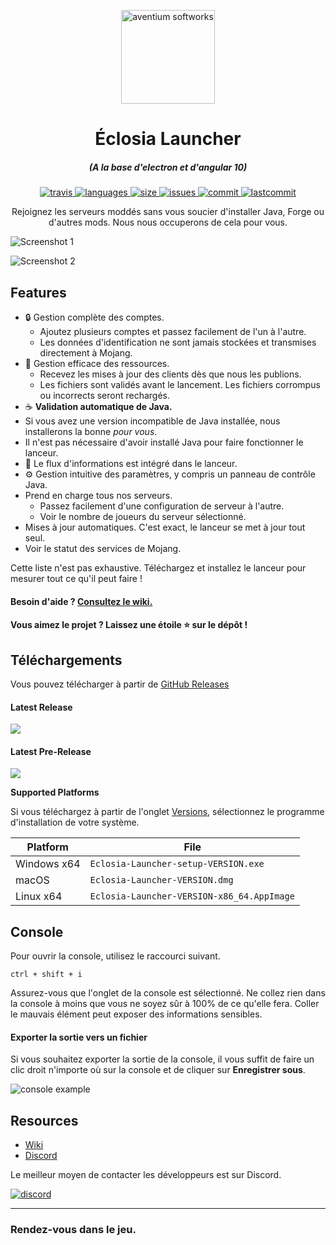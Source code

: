 
<p align="center"><img src="https://eclosia.life/image_eclosia/SealCircle.png" width="150px" height="150px" alt="aventium softworks"></p>  
  
<h1 align="center">Éclosia Launcher</h1>  
  
<em><h5 align="center">(A la base d'electron et d'angular 10)</h5></em>  
  
[<p align="center"><img src="https://img.shields.io/travis/Thesam1798/EclosiaLauncher?style=flat-square" alt="travis"> <img src="https://img.shields.io/github/languages/top/Thesam1798/EclosiaLauncher?style=flat-square" alt="languages"> <img src="https://img.shields.io/github/languages/code-size/Thesam1798/EclosiaLauncher?color=green&style=flat-square" alt="size"> <img src="https://img.shields.io/github/issues-raw/Thesam1798/EclosiaLauncher?style=flat-square" alt="issues"> <img src="https://img.shields.io/github/commit-activity/w/Thesam1798/EclosiaLauncher?style=flat-square" alt="commit"> <img src="https://img.shields.io/github/last-commit/Thesam1798/EclosiaLauncher?style=flat-square" alt="lastcommit"></p>](https://travis-ci.org/dscalzi/HeliosLauncher)  
 
<p align="center">Rejoignez les serveurs moddés sans vous soucier d'installer Java, Forge ou d'autres mods. Nous nous occuperons de cela pour vous.</p>  
  
![Screenshot 1](https://via.placeholder.com/1225x690?text=Placeholder)  

![Screenshot 2](https://via.placeholder.com/1225x690?text=Placeholder)  
  
## Features  
  
* 🔒 Gestion complète des comptes.  
  * Ajoutez plusieurs comptes et passez facilement de l'un à l'autre.  
  * Les données d'identification ne sont jamais stockées et transmises directement à Mojang.  
* 📂 Gestion efficace des ressources.  
  * Recevez les mises à jour des clients dès que nous les publions.  
  * Les fichiers sont validés avant le lancement. Les fichiers corrompus ou incorrects seront rechargés.  
* ☕ **Validation automatique de Java.**  
 * Si vous avez une version incompatible de Java installée, nous installerons la bonne *pour vous*.  
  * Il n'est pas nécessaire d'avoir installé Java pour faire fonctionner le lanceur.  
* 📰 Le flux d'informations est intégré dans le lanceur.  
* ⚙️ Gestion intuitive des paramètres, y compris un panneau de contrôle Java.  
* Prend en charge tous nos serveurs.  
  * Passez facilement d'une configuration de serveur à l'autre.  
  * Voir le nombre de joueurs du serveur sélectionné.  
* Mises à jour automatiques. C'est exact, le lanceur se met à jour tout seul.  
* Voir le statut des services de Mojang.  
  
Cette liste n'est pas exhaustive. Téléchargez et installez le lanceur pour mesurer tout ce qu'il peut faire !  
  
#### Besoin d'aide ? [Consultez le wiki.][wiki]  
  
#### Vous aimez le projet ? Laissez une étoile ⭐ sur le dépôt !  
  
## Téléchargements  
  
Vous pouvez télécharger à partir de [GitHub Releases](https://github.com/Thesam1798/EclosiaLauncher/releases)
  
#### Latest Release  
  
[![](https://img.shields.io/github/v/release/Thesam1798/EclosiaLauncher?style=flat-square)](https://github.com/Thesam1798/EclosiaLauncher/releases/latest)  
  
#### Latest Pre-Release  
[![](https://img.shields.io/github/release/Thesam1798/EclosiaLauncher/all.svg?style=flat-square)](https://github.com/Thesam1798/EclosiaLauncher/releases)  
  
**Supported Platforms**  

Si vous téléchargez à partir de l'onglet [Versions](https://github.com/dscalzi/HeliosLauncher/releases), sélectionnez le programme d'installation de votre système.  
  
| Platform | File |  
| -------- | ---- |  
| Windows x64 | `Eclosia-Launcher-setup-VERSION.exe` |  
| macOS | `Eclosia-Launcher-VERSION.dmg` |  
| Linux x64 | `Eclosia-Launcher-VERSION-x86_64.AppImage` |  
  
## Console  
  
Pour ouvrir la console, utilisez le raccourci suivant. 
  
```console  
ctrl + shift + i  
```  
  
Assurez-vous que l'onglet de la console est sélectionné. Ne collez rien dans la console à moins que vous ne soyez sûr à 100% de ce qu'elle fera. Coller le mauvais élément peut exposer des informations sensibles.  
  
#### Exporter la sortie vers un fichier 
  
Si vous souhaitez exporter la sortie de la console, il vous suffit de faire un clic droit n'importe où sur la console et de cliquer sur **Enregistrer sous**.  
  
![console example](https://i.imgur.com/T5e73jP.png)  
  
 
## Resources  
  
* [Wiki][wiki] 
* [Discord][discord]  
  
Le meilleur moyen de contacter les développeurs est sur Discord. 
  
[![discord](https://discordapp.com/api/guilds/656183716556570646/embed.png?style=banner3)][discord]  
  
---  
  
### Rendez-vous dans le jeu.  
  
  
[nodejs]: https://nodejs.org/en/ 'Node.js'  
[discord]: https://discord.gg/zNWUXdt 'Discord'  
[wiki]: https://github.com/Thesam1798/EclosiaLauncher/wiki 'wiki'  
[nebula]: https://github.com/dscalzi/Nebula 'dscalzi/Nebula'  
[v2branch]: https://github.com/dscalzi/HeliosLauncher/tree/ts-refactor 'v2 branch'
